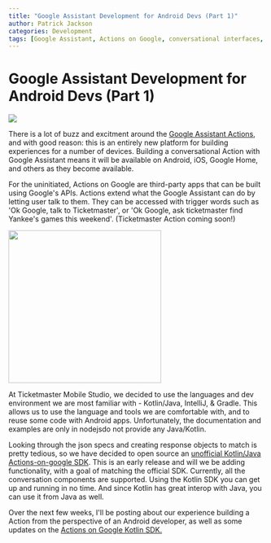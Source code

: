 ```yaml
---
title: "Google Assistant Development for Android Devs (Part 1)"
author: Patrick Jackson
categories: Development
tags: [Google Assistant, Actions on Google, conversational interfaces, Android, Kotlin]
---
```



# Google Assistant Development for Android Devs (Part 1)

![](https://storage.googleapis.com/banjotms.appspot.com/assistant_surfaces.svg)

There is a lot of buzz and excitment around the [Google Assistant Actions](https://developers.google.com/actions/), and with good reason:  this is an entirely new platform for building experiences for a number of devices.  Building a conversational Action with Google Assistant means it will be available on Android, iOS, Google Home, and others as they become available.


For the uninitiated, Actions on Google are third-party apps that can be built using Google's APIs.  Actions extend what the Google Assistant can do by letting user talk to them.  They can be accessed with trigger words such as 'Ok Google, talk to Ticketmaster', or 'Ok Google, ask ticketmaster find Yankee's games this weekend'. (Ticketmaster Action coming soon!)

<img src="https://storage.googleapis.com/banjotms.appspot.com/Screenshot_20170718-103901.png" width="300"> 

At Ticketmaster Mobile Studio, we decided to use the languages and dev environment we are most familiar with - Kotlin/Java, IntelliJ, & Gradle.  This allows us to use the language and tools we are comfortable with, and to reuse some code with Android apps.  Unfortunately, the documentation and examples are only in nodejsdo not provide any Java/Kotlin.

Looking through the json specs and creating response objects to match is pretty tedious, so we have decided to open source an [unofficial Kotlin/Java Actions-on-google SDK](https://github.com/TicketmasterMobileStudio/actions-on-google-kotlin).  This is an early release and will we be adding functionality, with a goal of matching the official SDK.  Currently, all the conversation components are supported.  Using the Kotlin SDK you can get up and running in no time.  And since Kotlin has great interop with Java, you can use it from Java as well.

 
Over the next few weeks, I'll be posting about our experience building a Action from the perspective of an Android developer, as well as some updates on the [Actions on Google Kotlin SDK.](https://github.com/TicketmasterMobileStudio/actions-on-google-kotlin)
